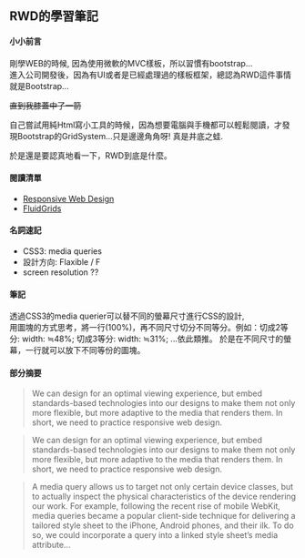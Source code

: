 ## RWD的學習筆記

#### 小小前言
剛學WEB的時候, 因為使用微軟的MVC樣板，所以習慣有bootstrap...  
進入公司開發後，因為有UI或者是已經處理過的樣板框架，總認為RWD這件事情就是Bootstrap...  

~~直到我膝蓋中了一箭~~

自己嘗試用純Html寫小工具的時候，因為想要電腦與手機都可以輕鬆閱讀，才發現Bootstrap的GridSystem...只是邊邊角角呀!
真是井底之蛙.

於是還是要認真地看一下，RWD到底是什麼。

#### 閱讀清單
* [Responsive Web Design](https://alistapart.com/article/responsive-web-design)
* [FluidGrids](https://alistapart.com/article/fluidgrids/)


#### 名詞速記
* CSS3: media queries
* 設計方向: Flaxible / F
* screen resolution ??

#### 筆記
透過CSS3的media querier可以替不同的螢幕尺寸進行CSS的設計,  
用圖塊的方式思考，將一行(100%)，再不同尺寸切分不同等分。例如：切成2等分: width: ≒48%; 切成3等分: width: ≒31%; ...依此類推。
於是在不同尺寸的螢幕，一行就可以放下不同等份的圖塊。


#### 部分摘要
> We can design for an optimal viewing experience, 
> but embed standards-based technologies into our designs to make them not only more flexible, 
> but more adaptive to the media that renders them. 
> In short, we need to practice responsive web design.

> We can design for an optimal viewing experience, 
> 	but embed standards-based technologies into our designs to make them not only more flexible, 
> 	but more adaptive to the media that renders them. 
> In short, we need to practice responsive web design.

> A media query allows us to target not only certain device classes, 
> 	but to actually inspect the physical characteristics of the device rendering our work. 
> For example, following the recent rise of mobile WebKit, 
> 	media queries became a popular client-side technique for delivering a tailored style sheet to the iPhone, Android phones, and their ilk. 
> To do so, we could incorporate a query into a linked style sheet’s media attribute...
